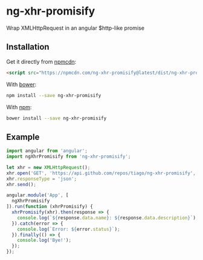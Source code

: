 # ng-xhr-promisify

Wrap XMLHttpRequest in an angular $http-like promise

## Installation
Get it directly from [npmcdn](https://npmcdn.com):
```html
<script src="https://npmcdn.com/ng-xhr-promisify@latest/dist/ng-xhr-promisify.js"></script>
```
With [bower](https://bower.io):
```sh
npm install --save ng-xhr-promisify
```
With [npm](https://www.npmjs.com/package/ng-xhr-promisify):
```sh
bower install --save ng-xhr-promisify
```

## Example
```js
import angular from 'angular';
import ngXhrPromisify from 'ng-xhr-promisify';

let xhr = new XMLHttpRequest();
xhr.open('GET', 'https://api.github.com/repos/tiago/ng-xhr-promisify', true);
xhr.responseType = 'json';
xhr.send();

angular.module('App', [
  ngXhrPromisify
]).run(function (xhrPromisify) {
  xhrPromisify(xhr).then(response => {
    console.log(`${response.data.name}: ${response.data.description}`);
  }).catch(error => {
    console.log(`Error: ${error.status}`);
  }).finally(() => {
    console.log('Bye!');
  });
});
```
